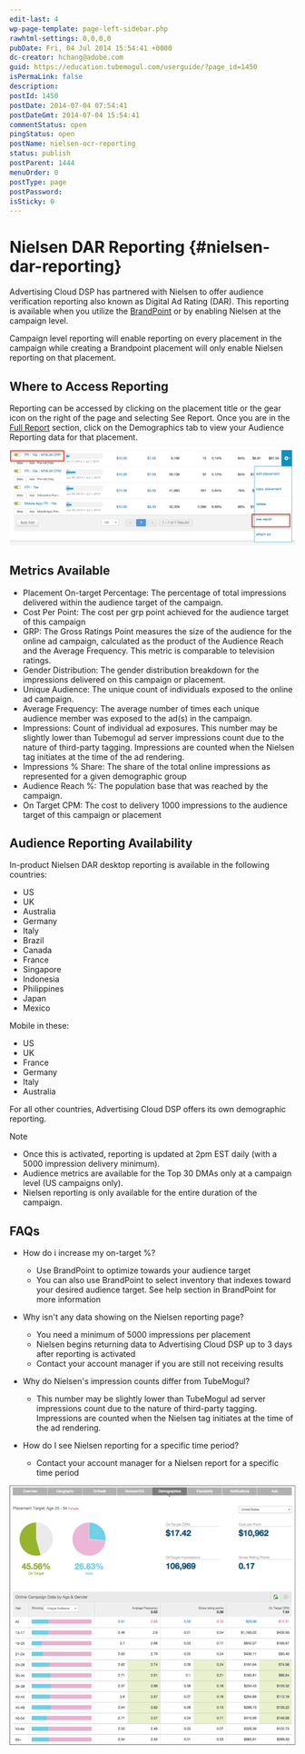 ```yaml
---
edit-last: 4
wp-page-template: page-left-sidebar.php
rawhtml-settings: 0,0,0,0
pubDate: Fri, 04 Jul 2014 15:54:41 +0000
dc-creator: hchang@adobe.com
guid: https://education.tubemogul.com/userguide/?page_id=1450
isPermaLink: false
description: 
postId: 1450
postDate: 2014-07-04 07:54:41
postDateGmt: 2014-07-04 15:54:41
commentStatus: open
pingStatus: open
postName: nielsen-ocr-reporting
status: publish
postParent: 1444
menuOrder: 0
postType: page
postPassword: 
isSticky: 0
---
```


# Nielsen DAR Reporting {#nielsen-dar-reporting}

Advertising Cloud DSP has partnered with Nielsen to offer audience verification reporting also known as Digital Ad Rating (DAR).  This reporting is available when you utilize the  [BrandPoint](../../user-guide/planning/brandpoint.md) or by enabling Nielsen at the campaign level.

Campaign level reporting will enable reporting on every placement in the campaign while creating a Brandpoint placement will only enable Nielsen reporting on that placement.

## Where to Access Reporting

Reporting can be accessed by clicking on the placement title or the gear icon on the right of the page and selecting See Report. Once you are in the  [Full Report](campaign-reporting/full-report.md) section, click on the Demographics tab to view your Audience Reporting data for that placement.

[ ![GRP reporting](assets/grp-reporting.png)](assets/grp-reporting.png)

## Metrics Available

* Placement On-target Percentage: The percentage of total impressions delivered within the audience target of the campaign.
* Cost Per Point: The cost per grp point achieved for the audience target of this campaign
* GRP: The Gross Ratings Point measures the size of the audience for the online ad campaign, calculated as the product of the Audience Reach and the Average Frequency. This metric is comparable to television ratings.
* Gender Distribution: The gender distribution breakdown for the impressions delivered on this campaign or placement.
* Unique Audience: The unique count of individuals exposed to the online ad campaign.
* Average Frequency: The average number of times each unique audience member was exposed to the ad(s) in the campaign.
* Impressions: Count of individual ad exposures. This number may be slightly lower than Tubemogul ad server impressions count due to the nature of third-party tagging. Impressions are counted when the Nielsen tag initiates at the time of the ad rendering.
* Impressions % Share: The share of the total online impressions as represented for a given demographic group
* Audience Reach %: The population base that was reached by the campaign.
* On Target CPM: The cost to delivery 1000 impressions to the audience target of this campaign or placement

## Audience Reporting Availability
In-product Nielsen DAR desktop reporting is available in the following countries:

* US
* UK
* Australia
* Germany
* Italy
* Brazil
* Canada
* France
* Singapore
* Indonesia
* Philippines
* Japan
* Mexico

Mobile in these:

* US
* UK
* France
* Germany
* Italy
* Australia

For all other countries, Advertising Cloud DSP  offers its own demographic reporting.

>[!NOTE]
>
>* Once this is activated, reporting is updated at 2pm EST daily (with a 5000 impression delivery minimum).
>* Audience metrics are available for the Top 30 DMAs only at a campaign level (US campaigns only).
>* Nielsen reporting is only available for the entire duration of the campaign.

## FAQs

* How do i increase my on-target %?

    * Use BrandPoint to optimize towards your audience target
    * You can also use BrandPoint to select inventory that indexes toward your desired audience target. See help section in BrandPoint for more information

* Why isn't any data showing on the Nielsen reporting page?

    * You need a minimum of 5000 impressions per placement
    * Nielsen begins returning data to Advertising Cloud DSP up to 3 days after reporting is activated
    * Contact your account manager if you are still not receiving results

* Why do Nielsen's impression counts differ from TubeMogul?

    * This number may be slightly lower than TubeMogul ad server impressions count due to the nature of third-party tagging. Impressions are counted when the Nielsen tag initiates at the time of the ad rendering.

* How do I see Nielsen reporting for a specific time period?

    * Contact your account manager for a Nielsen report for a specific time period

[ ![ndar](assets/ndar.png)](assets/ndar.png) 
